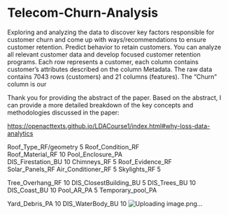 # Telecom-Churn-Analysis
Exploring and analyzing the data to discover key factors responsible for customer churn and come up with ways/recommendations to ensure customer retention.
Predict behavior to retain customers. You can analyze all relevant customer data and develop focused customer retention programs. Each row represents a customer, each column contains customer’s attributes described on the column Metadata. The raw data contains 7043 rows (customers) and 21 columns (features). The “Churn” column is our 


Thank you for providing the abstract of the paper. Based on the abstract, I can provide a more detailed breakdown of the key concepts and methodologies discussed in the paper:

https://openacttexts.github.io/LDACourse1/index.html#why-loss-data-analytics









Roof_Type_RF/geometry	5
Roof_Condition_RF	
Roof_Material_RF	10
Pool_Enclosure_PA	
DIS_Firestation_BU	10
Chimneys_RF	5
Roof_Evidence_RF	
Solar_Panels_RF	
Air_Conditioner_RF	5
Skylights_RF	5
	
Tree_Overhang_RF	10
DIS_ClosestBuilding_BU	5
DIS_Trees_BU	10
DIS_Coast_BU	10
Pool_AR_PA	5
Temporary_pool_PA	
	
Yard_Debris_PA	10
DIS_WaterBody_BU	10
![Uploading image.png…]()

